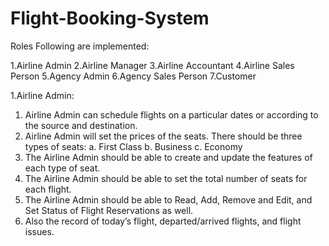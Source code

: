 # Flight-Booking-System

Roles Following are implemented:

 1.Airline Admin
 2.Airline Manager
 3.Airline Accountant
 4.Airline Sales Person
 5.Agency Admin
 6.Agency Sales Person
 7.Customer

1.Airline Admin:
  1. Airline Admin can schedule flights on a particular dates or according to the source and destination.
  2. Airline Admin will set the prices of the seats. There should be three types of seats:
    a.  First Class
    b.  Business
    c.  Economy
   3. The Airline Admin should be able to create and update the features of each type of seat.
   4. The Airline Admin should be able to set the total number of seats for each flight.
   5. The Airline Admin should be able to Read, Add, Remove and Edit, and Set Status of Flight Reservations as well.
   6. Also the record of today’s flight, departed/arrived flights, and flight issues.
